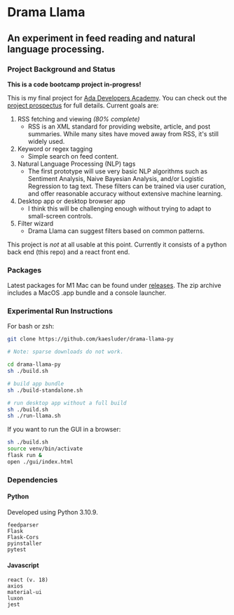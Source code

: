# Drama Llama

## An experiment in feed reading and natural language processing.

### Project Background and Status

**This is a code bootcamp project in-progress!**

This is my final project for [Ada Developers Academy](https://adadevelopersacademy.org/). You can check out the [project prospectus](https://kaesluder.github.io/kae-garden-wiki/Ada_Capstone_Documentation/drama_llama_draft_2022-12-11/) for full details. Current goals are:

1.  RSS fetching and viewing _(80% complete)_
    - RSS is an XML standard for providing website, article, and post summaries.
      While many sites have moved away from RSS, it's still widely used.
2.  Keyword or regex tagging
    - Simple search on feed content.
3.  Natural Language Processing (NLP) tags
    - The first prototype will use very basic NLP algorithms such as Sentiment
      Analysis, Naive Bayesian Analysis, and/or Logistic Regression to tag text.
      These filters can be trained via user curation, and offer reasonable
      accuracy without extensive machine learning.
4.  Desktop app or desktop browser app
    - I think this will be challenging enough without trying to adapt to small-screen controls.
5.  Filter wizard
    - Drama Llama can suggest filters based on common patterns.

This project is _not_ at all usable at this point. Currently it consists of a python back end (this repo) and a react front end.

### Packages

Latest packages for M1 Mac can be found under [releases](https://github.com/kaesluder/drama-llama-py/releases/tag/v0.2.0-alpha). The zip archive includes a MacOS .app bundle and a console launcher.

### Experimental Run Instructions

For bash or zsh:

```sh
git clone https://github.com/kaesluder/drama-llama-py

# Note: sparse downloads do not work.

cd drama-llama-py
sh ./build.sh

# build app bundle
sh ./build-standalone.sh

# run desktop app without a full build
sh ./build.sh
sh ./run-llama.sh
```

If you want to run the GUI in a browser:

```sh
sh ./build.sh
source venv/bin/activate
flask run &
open ./gui/index.html
```

### Dependencies

#### Python

Developed using Python 3.10.9.

```
feedparser
Flask
Flask-Cors
pyinstaller
pytest
```

#### Javascript

```
react (v. 18)
axios
material-ui
luxon
jest
```
